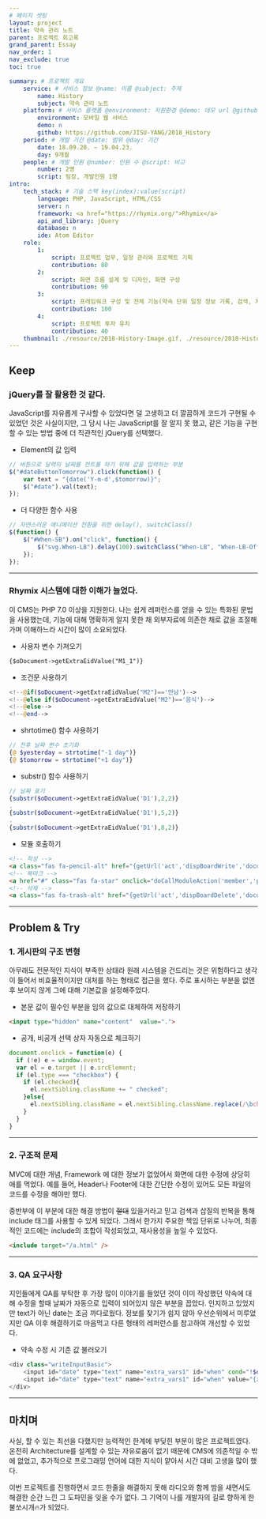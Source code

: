 ```yaml
---
# 페이지 셋팅
layout: project
title: 약속 관리 노트
parent: 프로젝트 회고록
grand_parent: Essay
nav_order: 1
nav_exclude: true
toc: true

summary: # 프로젝트 개요
    service: # 서비스 정보 @name: 이름 @subject: 주제
        name: History
        subject: 약속 관리 노트
    platform: # 서비스 플랫폼 @environment: 지원환경 @demo: 데모 url @github: 깃헙 url, @value: default -> n
        environment: 모바일 웹 서비스  
        demo: n
        github: https://github.com/JISU-YANG/2018_History
    period: # 개발 기간 @date: 범위 @day: 기간
        date: 18.09.20. ~ 19.04.23.
        day: 9개월
    people: # 개발 인원 @number: 인원 수 @script: 비고
        number: 2명
        script: 팀장, 개발인원 1명
intro:
    tech_stack: # 기술 스택 key(index):value(script)
        language: PHP, JavaScript, HTML/CSS
        server: n
        framework: <a href="https://rhymix.org/">Rhymix</a>
        api_and_library: jQuery
        database: n
        ide: Atom Editor
    role: 
        1:
            script: 프로젝트 업무, 일정 관리와 프로젝트 기획
            contribution: 80
        2:
            script: 화면 흐름 설계 및 디자인, 화면 구성 
            contribution: 90
        3:
            script: 프레임워크 구성 및 전체 기능(약속 단위 일정 정보 기록, 검색, 지출 리포트 등) 구현
            contribution: 100
        4:
            script: 프로젝트 투자 유치
            contribution: 40
    thumbnail: ./resource/2018-History-Image.gif, ./resource/2018-History-Image2.png
---
```



## Keep
### jQuery를 잘 활용한 것 같다.
JavaScript를 자유롭게 구사할 수 있었다면 덜 고생하고 더 깔끔하게 코드가 구현될 수 있었던 것은 사실이지만, 그 당시 나는 JavaScript를 잘 알지 못 했고, 같은 기능을 구현할 수 있는 방법 중에 더 직관적인 jQuery를 선택했다.

- Element의 값 입력
```javascript
// 버튼으로 달력의 날짜를 컨트롤 하기 위해 값을 입력하는 부분
$("#dateButtonTomorrow").click(function() {
    var text = "{date('Y-m-d',$tomorrow)}";
    $("#date").val(text);
});
```
- 더 다양한 함수 사용
```javascript
// 자연스러운 애니메이션 전환을 위한 delay(), switchClass()
$(function() {
	$("#When-SB").on("click", function() {
    	$("svg.When-LB").delay(100).switchClass("When-LB", "When-LB-Off", 200, "easeInOutCubic");
	});
});
```

---

### Rhymix 시스템에 대한 이해가 늘었다.
이 CMS는 PHP 7.0 이상을 지원한다. 나는 쉽게 레퍼런스를 얻을 수 있는 특화된 문법을 사용했는데, 기능에 대해 명확하게 알지 못한 채 외부자료에 의존한 채로 값을 조절해가며 이해하느라 시간이 많이 소요되었다.
- 사용자 변수 가져오기
```html
{$oDocument->getExtraEidValue("M1_1")}
```
- 조건문 사용하기
```php
<!--@if($oDocument->getExtraEidValue("M2")=='만남')-->
<!--@else if($oDocument->getExtraEidValue("M2")=='음식')-->
<!--@else-->
<!--@end-->
```
- shrtotime() 함수 사용하기
```php
// 전후 날짜 변수 초기화
{@ $yesterday = strtotime("-1 day")}
{@ $tomorrow = strtotime("+1 day")}
```
- substr() 함수 사용하기
```php
// 날짜 표기
{substr($oDocument->getExtraEidValue('D1'),2,2)}
.
{substr($oDocument->getExtraEidValue('D1'),5,2)}
.
{substr($oDocument->getExtraEidValue('D1'),8,2)}
```
- 모듈 호출하기
```html
<!-- 작성 -->
<a class="fas fa-pencil-alt" href="{getUrl('act','dispBoardWrite','document_srl',$oDocument->document_srl,'comment_srl','','yves','')}"></a>
<!-- 북마크 -->
<a href="#" class="fas fa-star" onclick="doCallModuleAction('member','procMemberScrapDocument','{$oDocument->document_srl}');return false;"></a>
<!-- 삭제 -->
<a class="fas fa-trash-alt" href="{getUrl('act','dispBoardDelete','document_srl',$oDocument->document_srl,'comment_srl','','yves','')}"></a>
```

---

## Problem & Try
### 1. 게시판의 구조 변형
아무래도 전문적인 지식이 부족한 상태라 원래 시스템을 건드리는 것은 위험하다고 생각이 들어서 비효율적이지만 대처를 하는 형태로 접근을 했다. 주로 표시하는 부분을 없앤 후 보이지 않게 그에 대해 기본값을 설정해주었다.
- 본문 값이 필수인 부분을 임의 값으로 대체하여 저장하기
```html
<input type="hidden" name="content"  value=".">
```
- 공개, 비공개 선택 상자 자동으로 체크하기
```javascript
document.onclick = function(e) {
  if (!e) e = window.event;
  var el = e.target || e.srcElement;
  if (el.type === "checkbox") {
    if (el.checked){
      el.nextSibling.className += " checked";
    }else{
      el.nextSibling.className = el.nextSibling.className.replace(/\bchecked\b/, "");
    }
  }
}
```

---

### 2. 구조적 문제
MVC에 대한 개념, Framework 에 대한 정보가 없었어서 화면에 대한 수정에 상당히 애를 먹었다. 예를 들어, Header나 Footer에 대한 간단한 수정이 있어도 모든 파일의 코드를 수정을 해야만 했다.

중반부에 이 부분에 대한 해결 방법이 ~~절대~~ 있을거라고 믿고 검색과 삽질의 반복을 통해 include 태그를 사용할 수 있게 되었다. 그래서 한가지 주요한 책임 단위로 나누어, 최종적인 코드에는 include의 조합이 작성되었고, 재사용성을 높일 수 있었다.

```html
<include target="/a.html" />
```

---

### 3. QA 요구사항
지인들에게 QA를 부탁한 후 가장 많이 이야기를 들었던 것이 이미 작성했던 약속에 대해 수정을 할때 날짜가 자동으로 입력이 되어있지 않은 부분을 꼽았다. 인지하고 있었지만 text가 아닌 date는 조금 까다로웠다. 정보를 찾기가 쉽지 않아 우선순위에서 미루었지만 QA 이후 해결하기로 마음먹고 다른 형태의 레퍼런스를 참고하여 개선할 수 있었다.
- 약속 수정 시 기존 값 불러오기

```php
<div class="writeInputBasic">
	<input id="date" type="text" name="extra_vars1" id="when" cond="!$oDocument->getExtraEidValueHTML('when')">
	<input id="date" type="text" name="extra_vars1" id="when" value="{zdate(str_replace('-','',$oDocument->getExtraEidValue("when")), 'Y-m-d')}" cond="$oDocument->getExtraEidValueHTML('when')">
</div>
```

---

## 마치며
사실, 할 수 있는 최선을 다했지만 능력적인 한계에 부딪힌 부분이 많은 프로젝트였다.
온전히 Architecture를 설계할 수 있는 자유로움이 없기 때문에 CMS에 의존적일 수 밖에 없었고, 
추가적으로 프로그래밍 언어에 대한 지식이 얕아서 시간 대비 고생을 많이 했다.

이번 프로젝트를 진행하면서 코드 한줄을 해결하지 못해 라디오와 함께 밤을 새면서도 해결한 순간 느낀 그 도파민을 잊을 수가 없다.
그 기억이 나를 개발자의 길로 향하게 한 불쏘시개🔥가 되었다.